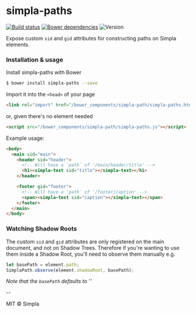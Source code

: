 # simpla-paths
[![Build status][travis-badge]][travis-url] [![Bower dependencies][bowerdeps-badge]][bowerdeps-url] ![Version][bower-badge]

Expose custom `sid` and `gid` attributes for constructing paths on Simpla elements.

### Installation & usage

Install simpla-paths with Bower

```sh
$ bower install simpla-paths --save
```

Import it into the `<head>` of your page

```html
<link rel="import" href="/bower_components/simpla-path/simpla-paths.html">
```

or, given there's no element needed

```html
<script src="/bower_components/simpla-path/simpla-paths.js"></script>
```

Example usage:

```html
<body>
  <main sid="main">
    <header sid="header">
      <!-- Will have a `path` of '/main/header/title' -->
      <h1><simpla-text sid="title"></simpla-text></h1>
    </header>

    <footer gid="footer">
      <!-- Will have a `path` of '/footer/caption' -->
      <span><simpla-text sid="caption"></simpla-text></span>
    </footer>
  </main>
</body>
```

### Watching Shadow Roots

The custom `sid` and `gid` attributes are only registered on the main document, and not on Shadow Trees. Therefore if you're wanting to use them inside a Shadow Root, you'll need to observe them manually e.g.

```js
let basePath = element.path;
SimplaPath.observe(element.shadowRoot, basePath);
```

_Note that the `basePath` defaults to ''_

--

MIT © Simpla

[webcomponents]: https://github.com/webcomponents/webcomponentsjs

[bower-badge]: https://img.shields.io/bower/v/simpla-path.svg
[bowerlicense-badge]: https://img.shields.io/bower/l/simpla-path.svg
[travis-badge]: https://img.shields.io/travis/SimplaElements/simpla-path.svg
[travis-url]: https://travis-ci.org/SimplaElements/simpla-path
[bowerdeps-badge]: https://img.shields.io/gemnasium/SimplaElements/simpla-path.svg
[bowerdeps-url]: https://gemnasium.com/bower/simpla-path
